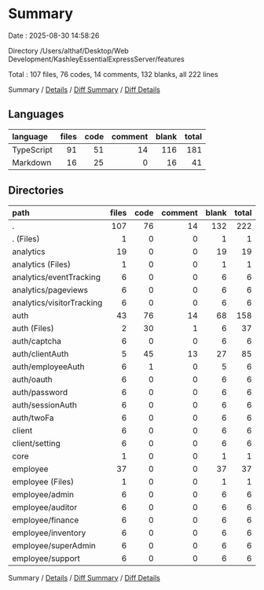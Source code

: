 # Summary

Date : 2025-08-30 14:58:26

Directory /Users/althaf/Desktop/Web Development/KashleyEssentialExpressServer/features

Total : 107 files,  76 codes, 14 comments, 132 blanks, all 222 lines

Summary / [Details](details.md) / [Diff Summary](diff.md) / [Diff Details](diff-details.md)

## Languages
| language | files | code | comment | blank | total |
| :--- | ---: | ---: | ---: | ---: | ---: |
| TypeScript | 91 | 51 | 14 | 116 | 181 |
| Markdown | 16 | 25 | 0 | 16 | 41 |

## Directories
| path | files | code | comment | blank | total |
| :--- | ---: | ---: | ---: | ---: | ---: |
| . | 107 | 76 | 14 | 132 | 222 |
| . (Files) | 1 | 0 | 0 | 1 | 1 |
| analytics | 19 | 0 | 0 | 19 | 19 |
| analytics (Files) | 1 | 0 | 0 | 1 | 1 |
| analytics/eventTracking | 6 | 0 | 0 | 6 | 6 |
| analytics/pageviews | 6 | 0 | 0 | 6 | 6 |
| analytics/visitorTracking | 6 | 0 | 0 | 6 | 6 |
| auth | 43 | 76 | 14 | 68 | 158 |
| auth (Files) | 2 | 30 | 1 | 6 | 37 |
| auth/captcha | 6 | 0 | 0 | 6 | 6 |
| auth/clientAuth | 5 | 45 | 13 | 27 | 85 |
| auth/employeeAuth | 6 | 1 | 0 | 5 | 6 |
| auth/oauth | 6 | 0 | 0 | 6 | 6 |
| auth/password | 6 | 0 | 0 | 6 | 6 |
| auth/sessionAuth | 6 | 0 | 0 | 6 | 6 |
| auth/twoFa | 6 | 0 | 0 | 6 | 6 |
| client | 6 | 0 | 0 | 6 | 6 |
| client/setting | 6 | 0 | 0 | 6 | 6 |
| core | 1 | 0 | 0 | 1 | 1 |
| employee | 37 | 0 | 0 | 37 | 37 |
| employee (Files) | 1 | 0 | 0 | 1 | 1 |
| employee/admin | 6 | 0 | 0 | 6 | 6 |
| employee/auditor | 6 | 0 | 0 | 6 | 6 |
| employee/finance | 6 | 0 | 0 | 6 | 6 |
| employee/inventory | 6 | 0 | 0 | 6 | 6 |
| employee/superAdmin | 6 | 0 | 0 | 6 | 6 |
| employee/support | 6 | 0 | 0 | 6 | 6 |

Summary / [Details](details.md) / [Diff Summary](diff.md) / [Diff Details](diff-details.md)